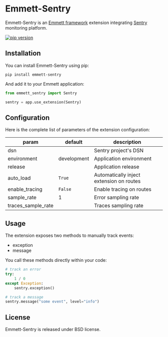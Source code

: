 # Emmett-Sentry

Emmett-Sentry is an [Emmett framework](https://emmett.sh) extension integrating [Sentry](https://sentry.io) monitoring platform.

[![pip version](https://img.shields.io/pypi/v/emmett-sentry.svg?style=flat)](https://pypi.python.org/pypi/emmett-sentry) 

## Installation

You can install Emmett-Sentry using pip:

    pip install emmett-sentry

And add it to your Emmett application:

```python
from emmett_sentry import Sentry

sentry = app.use_extension(Sentry)
```

## Configuration

Here is the complete list of parameters of the extension configuration:

| param | default | description |
| --- | --- | --- |
| dsn | | Sentry project's DSN |
| environment | development | Application environment |
| release | | Application release |
| auto\_load | `True` | Automatically inject extension on routes |
| enable\_tracing | `False` | Enable tracing on routes |
| sample\_rate | 1 | Error sampling rate |
| traces\_sample\_rate | | Traces sampling rate |

## Usage

The extension exposes two methods to manually track events:

- exception
- message

You call these methods directly within your code:

```python
# track an error
try:
    1 / 0
except Exception:
    sentry.exception()

# track a message
sentry.message("some event", level="info")
```

## License

Emmett-Sentry is released under BSD license.
